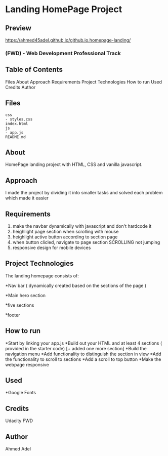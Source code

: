 # Landing HomePage Project
## Preview
https://ahmed45adel.github.io/github.io.homepage-landing/

### (FWD) - Web Development Professional Track

## Table of Contents
Files
About
Approach
Requirements
Project Technologies
How to run
Used
Credits
Author

## Files

```
css
- styles.css    
index.html
js
- app.js
README.md
```

## About
HomePage landing project with HTML, CSS and vanilla javascript.

## Approach
I made the project by dividing it into smaller tasks
and solved each problem which made it easier

## Requirements
1. make the navbar dynamically with javascript and don't hardcode it                        
2. heighlight page section when scrolling with mouse                     
3. heighlight active button according to section page                    
4. when button clicled, navigate to page section SCROLLING not jumping   
5. responsive design for mobile devices           


## Project Technologies
The landing homepage consists of:

*Nav bar ( dynamically created based on the sections of the page )

*Main hero section

*five sections

*footer

## How to run
*Start by linking your app.js *Build out your HTML and at least 4 sections ( provided in the starter code) [+ added one more section] 
*Build the navigation menu 
*Add functionality to distinguish the section in view 
*Add the functionality to scroll to sections
*Add a scroll to top button
*Make the webpage responsive

## Used
*Google Fonts

## Credits
Udacity
FWD

## Author
Ahmed Adel
